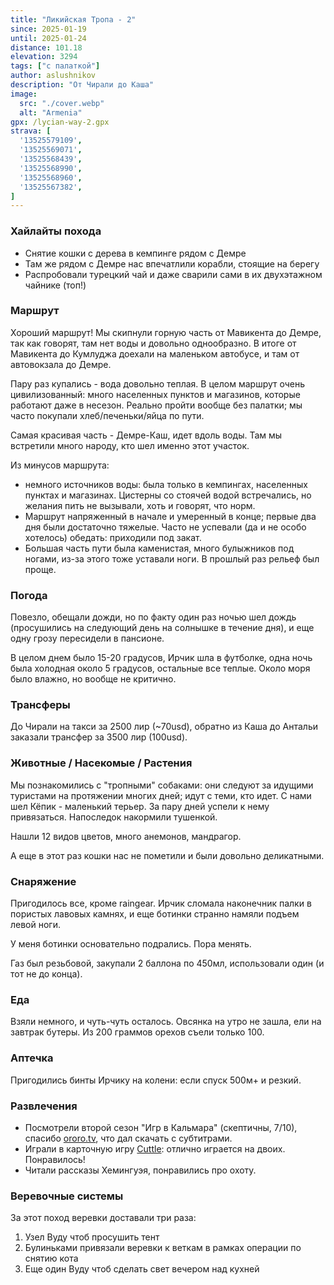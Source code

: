 ```yaml
---
title: "Ликийская Тропа - 2"
since: 2025-01-19
until: 2025-01-24
distance: 101.18
elevation: 3294
tags: ["с палаткой"]
author: aslushnikov
description: "От Чирали до Каша"
image:
  src: "./cover.webp"
  alt: "Armenia"
gpx: /lycian-way-2.gpx
strava: [
  '13525579109',
  '13525569071',
  '13525568439',
  '13525568990',
  '13525568960',
  '13525567382',
]
---
```


### Хайлайты похода

* Снятие кошки с дерева в кемпинге рядом с Демре
* Там же рядом с Демре нас впечатлили корабли, стоящие на берегу
* Распробовали турецкий чай и даже сварили сами в их двухэтажном чайнике (топ!)

### Маршрут

Хороший маршрут! Мы скипнули горную часть от Мавикента до Демре, так как говорят, там нет воды и довольно однообразно. В итоге от Мавикента до Кумлуджа доехали на маленьком автобусе, и там от автовокзала до Демре. 

Пару раз купались - вода довольно теплая. В целом маршрут очень цивилизованный: много населенных пунктов и магазинов, которые работают даже в несезон. Реально пройти вообще без палатки; мы часто покупали хлеб/печеньки/яйца по пути.

Самая красивая часть - Демре-Каш, идет вдоль воды. Там мы встретили много народу, кто шел именно этот участок.

Из минусов маршрута:

* немного источников воды: была только в кемпингах, населенных пунктах и магазинах. Цистерны со стоячей водой встречались, но желания пить не вызывали, хоть и говорят, что норм.
* Маршрут напряженный в начале и умеренный в конце; первые два дня были достаточно тяжелые. Часто не успевали (да и не особо хотелось) обедать: приходили под закат.
* Большая часть пути была каменистая, много булыжников под ногами, из-за этого тоже уставали ноги. В прошлый раз рельеф был проще.


### Погода

Повезло, обещали дожди, но по факту один раз ночью шел дождь (просушились на следующий день на солнышке в течение дня), и еще одну грозу пересидели в пансионе.

В целом днем было 15-20 градусов, Ирчик шла в футболке, одна ночь была холодная около 5 градусов, остальные все теплые. Около моря было влажно, но вообще не критично. 

### Трансферы

До Чирали на такси за 2500 лир (~70usd), обратно из Каша до Антальи заказали трансфер за 3500 лир (100usd).

### Животные / Насекомые / Растения

Мы познакомились с "тропными" собаками: они следуют за идущими туристами на протяжении многих дней; идут с теми, кто идет. С нами шел Кёпик - маленький терьер. За пару дней успели к нему привязаться. Напоследок накормили тушенкой.

Нашли 12 видов цветов, много анемонов, мандрагор.

А еще в этот раз кошки нас не пометили и были довольно деликатными.

### Снаряжение

Пригодилось все, кроме raingear. Ирчик сломала наконечник палки в пористых лавовых камнях, и еще ботинки странно намяли подъем левой ноги.

У меня ботинки основательно подрались. Пора менять.

Газ был резьбовой, закупали 2 баллона по 450мл, использовали один (и тот не до конца).

### Еда

Взяли немного, и чуть-чуть осталось. Овсянка на утро не зашла, ели на завтрак бутеры. Из 200 граммов орехов съели только 100.

### Аптечка

Пригодились бинты Ирчику на колени: если спуск 500м+ и резкий.

### Развлечения

* Посмотрели второй сезон "Игр в Кальмара" (скептичны, 7/10), спасибо [ororo.tv](https://ororo.tv), что дал скачать с субтитрами.
* Играли в карточную игру [Cuttle](https://www.pagat.com/combat/cuttle.html): отлично играется на двоих. Понравилось!
* Читали рассказы Хемингуэя, понравились про охоту. 

### Веревочные системы

За этот поход веревки доставали три раза:

1. Узел Вуду чтоб просушить тент
2. Булиньками привязали веревки к веткам в рамках операции по снятию кота
3. Еще один Вуду чтоб сделать свет вечером над кухней
